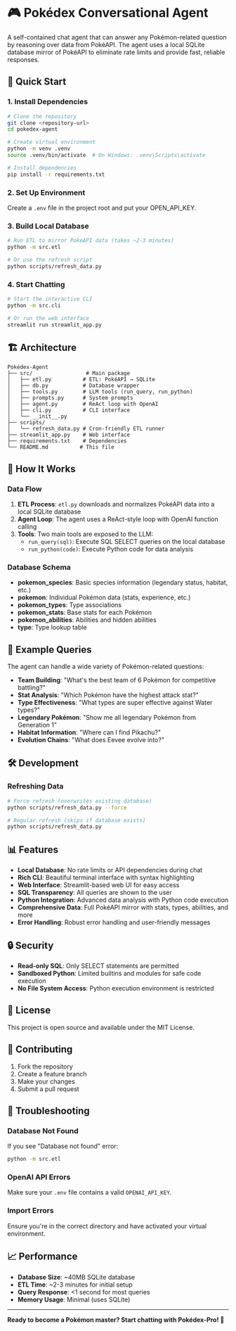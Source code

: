 # 🎮 Pokédex Conversational Agent

A self-contained chat agent that can answer any Pokémon-related question by reasoning over data from PokéAPI. The agent uses a local SQLite database mirror of PokéAPI to eliminate rate limits and provide fast, reliable responses.

## 🚀 Quick Start

### 1. Install Dependencies

```bash
# Clone the repository
git clone <repository-url>
cd pokedex-agent

# Create virtual environment
python -m venv .venv
source .venv/bin/activate  # On Windows: .venv\Scripts\activate

# Install dependencies
pip install -r requirements.txt
```

### 2. Set Up Environment

Create a `.env` file in the project root and put your OPEN_API_KEY.

### 3. Build Local Database

```bash
# Run ETL to mirror PokéAPI data (takes ~2-3 minutes)
python -m src.etl

# Or use the refresh script
python scripts/refresh_data.py
```

### 4. Start Chatting

```bash
# Start the interactive CLI
python -m src.cli

# Or run the web interface
streamlit run streamlit_app.py
```

## 🏗️ Architecture

```
Pokédex-Agent
├── src/                 # Main package
│   ├── etl.py          # ETL: PokéAPI → SQLite
│   ├── db.py           # Database wrapper
│   ├── tools.py        # LLM tools (run_query, run_python)
│   ├── prompts.py      # System prompts
│   ├── agent.py        # ReAct loop with OpenAI
│   ├── cli.py          # CLI interface
│   └── __init__.py
├── scripts/
│   └── refresh_data.py # Cron-friendly ETL runner
├── streamlit_app.py    # Web interface
├── requirements.txt    # Dependencies
└── README.md          # This file
```

## 🔧 How It Works

### Data Flow
1. **ETL Process**: `etl.py` downloads and normalizes PokéAPI data into a local SQLite database
2. **Agent Loop**: The agent uses a ReAct-style loop with OpenAI function calling
3. **Tools**: Two main tools are exposed to the LLM:
   - `run_query(sql)`: Execute SQL SELECT queries on the local database
   - `run_python(code)`: Execute Python code for data analysis

### Database Schema
- **pokemon_species**: Basic species information (legendary status, habitat, etc.)
- **pokemon**: Individual Pokémon data (stats, experience, etc.)
- **pokemon_types**: Type associations
- **pokemon_stats**: Base stats for each Pokémon
- **pokemon_abilities**: Abilities and hidden abilities
- **type**: Type lookup table

## 💬 Example Queries

The agent can handle a wide variety of Pokémon-related questions:

- **Team Building**: "What's the best team of 6 Pokémon for competitive battling?"
- **Stat Analysis**: "Which Pokémon have the highest attack stat?"
- **Type Effectiveness**: "What types are super effective against Water types?"
- **Legendary Pokémon**: "Show me all legendary Pokémon from Generation 1"
- **Habitat Information**: "Where can I find Pikachu?"
- **Evolution Chains**: "What does Eevee evolve into?"

## 🛠️ Development

### Refreshing Data

```bash
# Force refresh (overwrites existing database)
python scripts/refresh_data.py --force

# Regular refresh (skips if database exists)
python scripts/refresh_data.py
```

## 📊 Features

- **Local Database**: No rate limits or API dependencies during chat
- **Rich CLI**: Beautiful terminal interface with syntax highlighting
- **Web Interface**: Streamlit-based web UI for easy access
- **SQL Transparency**: All queries are shown to the user
- **Python Integration**: Advanced data analysis with Python code execution
- **Comprehensive Data**: Full PokéAPI mirror with stats, types, abilities, and more
- **Error Handling**: Robust error handling and user-friendly messages

## 🔒 Security

- **Read-only SQL**: Only SELECT statements are permitted
- **Sandboxed Python**: Limited builtins and modules for safe code execution
- **No File System Access**: Python execution environment is restricted

## 📝 License

This project is open source and available under the MIT License.

## 🤝 Contributing

1. Fork the repository
2. Create a feature branch
3. Make your changes
4. Submit a pull request

## 🐛 Troubleshooting

### Database Not Found
If you see "Database not found" error:
```bash
python -m src.etl
```

### OpenAI API Errors
Make sure your `.env` file contains a valid `OPENAI_API_KEY`.

### Import Errors
Ensure you're in the correct directory and have activated your virtual environment.

## 📈 Performance

- **Database Size**: ~40MB SQLite database
- **ETL Time**: ~2-3 minutes for initial setup
- **Query Response**: <1 second for most queries
- **Memory Usage**: Minimal (uses SQLite)

---

**Ready to become a Pokémon master? Start chatting with Pokédex-Pro! 🎯** 